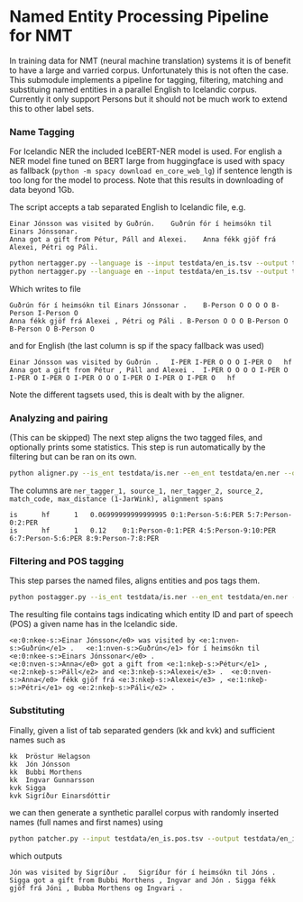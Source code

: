 # Named Entity Processing Pipeline for NMT

In training data for NMT (neural machine translation) systems it is of benefit to have a large and varried corpus. Unfortunately this is not often the case. This submodule implements a pipeline for tagging, filtering, matching and substituing named entities in a parallel English to Icelandic corpus. Currently it only support Persons but it should not be much work to extend this to other label sets.

### Name Tagging

For Icelandic NER the included IceBERT-NER model is used. For english a NER model fine tuned on BERT large from huggingface is used with spacy as fallback (`python -m spacy download en_core_web_lg`) if sentence length is too long for the model to process. Note that this results in downloading of data beyond 1Gb.

The script accepts a tab separated English to Icelandic file, e.g.

```
Einar Jónsson was visited by Guðrún.	Guðrún fór í heimsókn til Einars Jónssonar.
Anna got a gift from Pétur, Páll and Alexei.    Anna fékk gjöf frá Alexei, Pétri og Páli.
```

```bash
python nertagger.py --language is --input testdata/en_is.tsv --output testdata/is.ner
python nertagger.py --language en --input testdata/en_is.tsv --output testdata/en.ner
```

Which writes to file

```
Guðrún fór í heimsókn til Einars Jónssonar .	B-Person O O O O B-Person I-Person O
Anna fékk gjöf frá Alexei , Pétri og Páli .	B-Person O O O B-Person O B-Person O B-Person O
```

and for English (the last column is sp if the spacy fallback was used)

```
Einar Jónsson was visited by Guðrún .	I-PER I-PER O O O I-PER O	hf
Anna got a gift from Pétur , Páll and Alexei .  I-PER O O O O I-PER O I-PER O I-PER O I-PER O O O I-PER O I-PER O I-PER O	hf
```

Note the different tagsets used, this is dealt with by the aligner.


### Analyzing and pairing

(This can be skipped) The next step aligns the two tagged files, and optionally prints some statistics. This step is run automatically by the filtering but can be ran on its own.

```bash
python aligner.py --is_ent testdata/is.ner --en_ent testdata/en.ner --output testdata/alignment.tsv
```

The columns are `ner_tagger_1, source_1, ner_tagger_2, source_2, match_code, max_distance (1-JarWink), alignment spans`

```
is		hf		1	0.06999999999999995	0:1:Person-5:6:PER 5:7:Person-0:2:PER
is		hf		1	0.12	0:1:Person-0:1:PER 4:5:Person-9:10:PER 6:7:Person-5:6:PER 8:9:Person-7:8:PER
```

### Filtering and POS tagging
This step parses the named files, aligns entities and pos tags them.

```bash
python postagger.py --is_ent testdata/is.ner --en_ent testdata/en.ner --output testdata/en_is.pos.tsv
```

The resulting file contains tags indicating which entity ID and part of speech (POS) a given name has in the Icelandic side.

```
<e:0:nkee-s:>Einar Jónsson</e0> was visited by <e:1:nven-s:>Guðrún</e1> .	<e:1:nven-s:>Guðrún</e1> fór í heimsókn til <e:0:nkee-s:>Einars Jónssonar</e0> .
<e:0:nven-s:>Anna</e0> got a gift from <e:1:nkeþ-s:>Pétur</e1> , <e:2:nkeþ-s:>Páll</e2> and <e:3:nkeþ-s:>Alexei</e3> .	<e:0:nven-s:>Anna</e0> fékk gjöf frá <e:3:nkeþ-s:>Alexei</e3> , <e:1:nkeþ-s:>Pétri</e1> og <e:2:nkeþ-s:>Páli</e2> .
```

### Substituting

Finally, given a list of tab separated genders (kk and kvk) and sufficient names such as 

```
kk  Þröstur Helagson
kk  Jón Jónsson
kk  Bubbi Morthens
kk  Ingvar Gunnarsson
kvk Sigga
kvk Sigríður Einarsdóttir
```

we can then generate a synthetic parallel corpus with randomly inserted names (full names and first names) using

```bash
python patcher.py --input testdata/en_is.pos.tsv --output testdata/en_is.synth.tsv --names testdata/names.txt
```

which outputs

```
Jón was visited by Sigríður .	Sigríður fór í heimsókn til Jóns .
Sigga got a gift from Bubbi Morthens , Ingvar and Jón .	Sigga fékk gjöf frá Jóni , Bubba Morthens og Ingvari .
```
